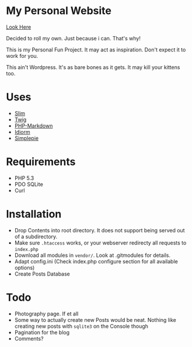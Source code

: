 # My Personal Website

[Look Here](http://claus.beerta.net/)

Decided to roll my own. Just because i can. That's why!

This is my Personal Fun Project. It may act as inspiration. Don't expect it to work for you.

This ain't Wordpress. It's as bare bones as it gets. It may kill your kittens too.

# Uses

* [Slim](https://github.com/codeguy/Slim)
* [Twig](http://www.twig-project.org/)
* [PHP-Markdown](http://michelf.com/projects/php-markdown)
* [Idiorm](https://github.com/j4mie/idiorm)
* [Simplepie](https://github.com/simplepie/simplepie)

# Requirements

* PHP 5.3
* PDO SQLite
* Curl

# Installation

* Drop Contents into root directory. It does not support being served out of a subdirectory.
* Make sure `.htaccess` works, or your webserver redirecty all requests to `index.php`
* Download all modules in `vendor/`. Look at .gitmodules for details.
* Adapt config.ini (Check index.php configure section for all available options)
* Create Posts Database

# Todo

* Photography page. If et all
* Some way to actually create new Posts would be neat. Nothing like creating new posts with `sqlite3` on the Console though
* Pagination for the blog
* Comments?




